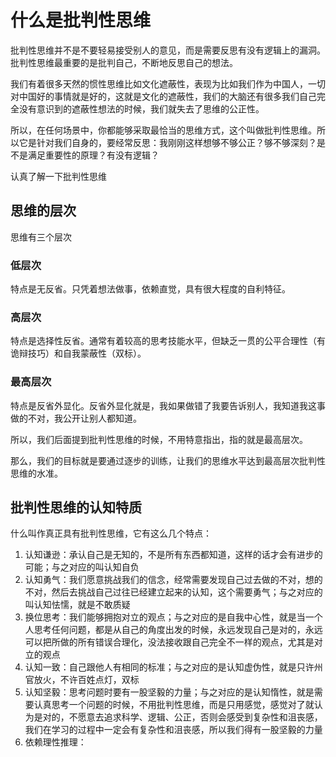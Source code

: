 # 什么是批判性思维

批判性思维并不是不要轻易接受别人的意见，而是需要反思有没有逻辑上的漏洞。批判性思维最重要的是批判自己，不断地反思自己的想法。



我们有着很多天然的惯性思维比如文化遮蔽性，表现为比如我们作为中国人，一切对中国好的事情就是好的，这就是文化的遮蔽性，我们的大脑还有很多我们自己完全没有意识到的遮蔽性想法的时候，我们就失去了思维的公正性。



所以，在任何场景中，你都能够采取最恰当的思维方式，这个叫做批判性思维。所以它是针对我们自身的，要经常反思：我刚刚这样想够不够公正？够不够深刻？是不是满足重要性的原理？有没有逻辑？



认真了解一下批判性思维

## 思维的层次

思维有三个层次

### 低层次

特点是无反省。只凭着想法做事，依赖直觉，具有很大程度的自利特征。



### 高层次

特点是选择性反省。通常有着较高的思考技能水平，但缺乏一贯的公平合理性（有诡辩技巧）和自我蒙蔽性（双标）。



### 最高层次

特点是反省外显化。反省外显化就是，我如果做错了我要告诉别人，我知道我这事做的不对，我公开让别人都知道。



所以，我们后面提到批判性思维的时候，不用特意指出，指的就是最高层次。

那么，我们的目标就是要通过逐步的训练，让我们的思维水平达到最高层次批判性思维的水准。



## 批判性思维的认知特质

什么叫作真正具有批判性思维，它有这么几个特点：

1. 认知谦逊：承认自己是无知的，不是所有东西都知道，这样的话才会有进步的可能；与之对应的叫认知自负
2. 认知勇气：我们愿意挑战我们的信念，经常需要发现自己过去做的不对，想的不对，然后去挑战自己过往已经建立起来的认知，这个需要勇气；与之对应的叫认知怯懦，就是不敢质疑
3. 换位思考：我们能够拥抱对立的观点；与之对应的是自我中心性，就是当一个人思考任何问题，都是从自己的角度出发的时候，永远发现自己是对的，永远可以把所做的所有错误合理化，没法接收跟自己完全不一样的观点，尤其是对立的观点
4. 认知一致：自己跟他人有相同的标准；与之对应的是认知虚伪性，就是只许州官放火，不许百姓点灯，双标
5. 认知坚毅：思考问题时要有一股坚毅的力量；与之对应的是认知惰性，就是需要认真思考一个问题的时候，不用批判性思维，而是只用感觉，感觉对了就认为是对的，不愿意去追求科学、逻辑、公正，否则会感受到复杂性和沮丧感，我们在学习的过程中一定会有复杂性和沮丧感，所以我们得有一股坚毅的力量
6. 依赖理性推理：





